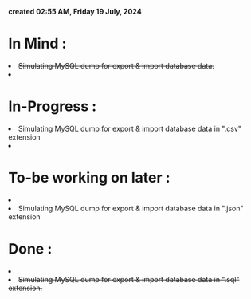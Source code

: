 **created 02:55 AM, Friday 19 July, 2024**
# In Mind :

<left>
<li><s>Simulating MySQL dump for export & import database data.</s>
<li> 
</left>

# In-Progress :

<left>
<li> Simulating MySQL dump for export & import database data in ".csv" extension
<li>
</li></left>

# To-be working on later :
<left>
<li> 
<li> Simulating MySQL dump for export & import database data in ".json" extension
</li></left>

# Done :
<left>
<li><s> 
<li><s>Simulating MySQL dump for export & import database data in ".sql" extension.</s>
</li></left>